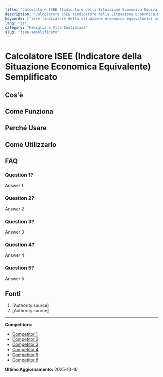 ```yaml
---
title: "Calcolatore ISEE (Indicatore della Situazione Economica Equivalente) Semplificato"
description: "Calcolatore ISEE (Indicatore della Situazione Economica Equivalente) Semplificato"
keywords: ["isee (indicatore della situazione economica equivalente) semplificato"]
lang: "it"
category: "Famiglia e Vita Quotidiana"
slug: "isee-semplificato"
---
```


# Calcolatore ISEE (Indicatore della Situazione Economica Equivalente) Semplificato

<!-- TODO: Add introduction -->

## Cos'è

<!-- TODO: Explain what this calculator does -->

## Come Funziona

<!-- TODO: Explain methodology -->

## Perché Usare

<!-- TODO: List benefits -->

## Come Utilizzarlo

<!-- TODO: Step-by-step guide -->

## FAQ

### Question 1?
Answer 1

### Question 2?
Answer 2

### Question 3?
Answer 3

### Question 4?
Answer 4

### Question 5?
Answer 5

## Fonti

1. [Authority source]
2. [Authority source]

---

**Competitors:**
- [Competitor 1](https://servizi2.inps.it/servizi/ISEEPrecompilato/WfSimHome.aspx)
- [Competitor 2](https://www.pmi.it/servizi/145137/calcolo-isee.html)
- [Competitor 3](https://www.calcoloisee.it/)
- [Competitor 4](https://servizi2.inps.it/servizi/ISEEPrecompilato/home.aspx)
- [Competitor 5](https://www.fiscoetasse.com/domande-e-risposte/11630-come-si-calcola-lisee.html)
- [Competitor 6](https://www.amministrazionicomunali.it/isee/calcolo_isee.php)

**Ultimo Aggiornamento:** 2025-10-10
